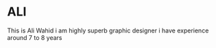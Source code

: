 # ALI
This is Ali Wahid i am highly superb graphic designer i have experience around 7 to 8 years  
